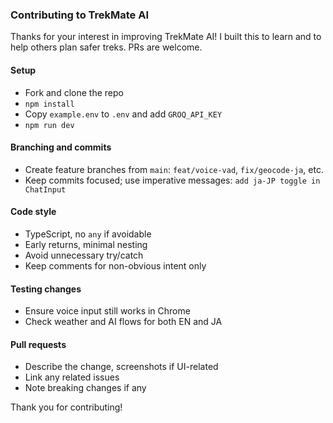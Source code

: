 ### Contributing to TrekMate AI

Thanks for your interest in improving TrekMate AI! I built this to learn and to help others plan safer treks. PRs are welcome.

#### Setup
- Fork and clone the repo
- `npm install`
- Copy `example.env` to `.env` and add `GROQ_API_KEY`
- `npm run dev`

#### Branching and commits
- Create feature branches from `main`: `feat/voice-vad`, `fix/geocode-ja`, etc.
- Keep commits focused; use imperative messages: `add ja-JP toggle in ChatInput`

#### Code style
- TypeScript, no `any` if avoidable
- Early returns, minimal nesting
- Avoid unnecessary try/catch
- Keep comments for non-obvious intent only

#### Testing changes
- Ensure voice input still works in Chrome
- Check weather and AI flows for both EN and JA

#### Pull requests
- Describe the change, screenshots if UI-related
- Link any related issues
- Note breaking changes if any

Thank you for contributing!



